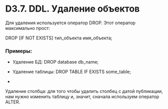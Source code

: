# D3.7. DDL. Удаление объектов

Для удаления используется оператор DROP. Этот оператор максимально прост:

DROP [IF NOT EXISTS] тип_объекта имя_объекта;

### Примеры:
- Удаление БД:
DROP database db_name;

- Удаление таблицы:
DROP TABLE IF EXISTS some_table;
- 
Удаление столбца: для того чтобы удалить столбец с датой публикации, 
нам нужно изменить таблицу и, значит, сначала используем оператор ALTER.